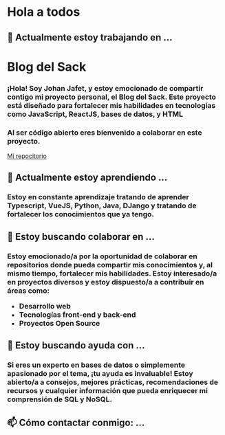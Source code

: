 <h1>Hola a todos</h1>

<h2>🔭 Actualmente estoy trabajando en ...</h2>
<h1>Blog del Sack</h1>
<h3>¡Hola! Soy Johan Jafet, y estoy emocionado de compartir contigo mi proyecto personal, el Blog del Sack. Este proyecto está diseñado para fortalecer mis habilidades en tecnologías como JavaScript, ReactJS, bases de datos, y HTML </h3>
<h3>Al ser código abierto eres bienvenido a colaborar en este proyecto.</h3>
<a href="https://github.com/DarkSack/blogdelsack">Mi repocitorio</a>

<h2>🌱 Actualmente estoy aprendiendo ...</h2>
<h3>Estoy en constante aprendizaje tratando de aprender Typescript, VueJS, Python, Java, DJango y tratando de fortalecer los conocimientos que ya tengo.</h3>

<h2> 👯 Estoy buscando colaborar en ...</h2>
<h3>Estoy emocionado/a por la oportunidad de colaborar en repositorios donde pueda compartir mis conocimientos y, al mismo tiempo, fortalecer mis habilidades. Estoy interesado/a en proyectos diversos y estoy dispuesto/a a contribuir en áreas como:

- Desarrollo web
- Tecnologías front-end y back-end
- Proyectos Open Source
</h3>

<h2> 🤔 Estoy buscando ayuda con ...</h2>
<h3>Si eres un experto en bases de datos o simplemente apasionado por el tema, ¡tu ayuda es invaluable! Estoy abierto/a a consejos, mejores prácticas, recomendaciones de recursos y cualquier información que pueda enriquecer mi comprensión de SQL y NoSQL.</h3>

<h2> 📫 Cómo contactar conmigo: ...</h2>
